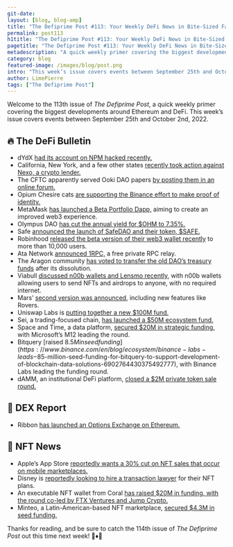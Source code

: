 ```yaml
---
git-date:
layout: [blog, blog-amp]
title: "The Defiprime Post #113: Your Weekly DeFi News in Bite-Sized Fashion"
permalink: post113
h1title: "The Defiprime Post #113: Your Weekly DeFi News in Bite-Sized Fashion"
pagetitle: "The Defiprime Post #113: Your Weekly DeFi News in Bite-Sized Fashion"
metadescription: "A quick weekly primer covering the biggest developments around Ethereum and DeFi. This week’s issue covers events between September 25th and October 2nd, 2022"
category: blog
featured-image: /images/blog/post.png
intro: "This week’s issue covers events between September 25th and October 2nd, 2022"
author: LimePierre
tags: ["The Defiprime Post"]
---
```

 
Welcome to the 113th issue of _The Defiprime Post_, a quick weekly primer covering the biggest developments around Ethereum and DeFi. This week’s issue covers events between September 25th and October 2nd, 2022.


## 🔥 The DeFi Bulletin

* dYdX [had its account on NPM hacked recently.](https://www.mend.io/resources/blog/popular-cryptocurrency-exchange-dydx-has-had-its-npm-account-hacked/?utm_source=substack&utm_medium=email)
* California, New York, and a few other states [recently took action against Nexo, a crypto lender.](https://www.theblock.co/post/172900/california-issues-cease-and-desist-against-crypto-lender-nexo)
* The CFTC apparently served Ooki DAO papers [by posting them in an online forum. ](https://www.coindesk.com/policy/2022/09/28/the-cftc-served-ooki-dao-papers-by-posting-them-in-an-online-discussion-forum/?utm_medium=social&utm_source=onecryptofeed&utm_campaign=headlines)
* Opium Chesire cats [are supporting the Binance effort to make proof of identity. ](https://medium.com/opium-network/opium-cheshire-cats-support-binance-proof-of-identity-234f22de53ce)
* MetaMask [has launched a Beta Portfolio Dapp,](https://consensys.net/blog/metamask/metamask-launches-beta-portfolio-dapp-for-an-improved-web3-experience/) aiming to create an improved web3 experience. 
* Olympus DAO [has cut the annual yield for $OHM to 7.35%. ](https://www.theblock.co/post/173974/olympus-dao-cuts-annual-yield-for-ohm-staking-to-7-35)
* Safe [announced the launch of SafeDAO and their token, $SAFE. ](https://safe.mirror.xyz/p1aonqM1NSZeOFN8iY2_Ms8y6Ikuz5E76HRiEPKnCEA)
* Robinhood [released the beta version of their web3 wallet recently](https://www.coindesk.com/business/2022/09/27/robinhood-releases-beta-version-of-web3-wallet-to-10000-users/) to more than 10,000 users.
* Ata Network [announced 1RPC,](https://medium.com/atanetwork/announcing-1rpc-to-align-a-privacy-protected-web3-e5924d6e628c) a free private RPC relay. 
* The Aragon community [has voted to transfer the old DAO’s treasury funds](https://www.theblock.co/post/172815/aragon-community-voting-to-transfer-treasury-funds-after-dissolving-old-dao) after its dissolution. 
* Viabull [discussed n00b wallets and Lensmo recently](https://launch.mirror.xyz/wDFf0PylbkZ70LKbxe_fmTeikvgbzsEfthcH7pCjlng), with n00b wallets allowing users to send NFTs and airdrops to anyone, with no required internet.
* Mars’ [second version was announced](https://blog.marsprotocol.io/blog/introducing-mars-v2), including new features like Rovers. 
* Uniswap Labs is [putting together a new $100M fund. ](https://techcrunch.com/2022/09/30/uniswap-labs-eyes-over-100-million-in-new-funding/)
* Sei, a trading-focused chain, [has launched a $50M ecosystem fund. ](https://techcrunch.com/2022/09/28/crypto-trading-focused-blockchain-sei-launches-50m-ecosystem-fund/)
* Space and Time, a data platform, [secured $20M in strategic funding,](http://www.coindesk.com/business/2022/09/27/microsofts-m12-leads-20m-strategic-funding-for-blockchain-data-platform/) with Microsoft’s M12 leading the round. 
* Bitquery [raised $8.5M in seed funding](https://www.binance.com/en/blog/ecosystem/binance-labs-leads-$85-million-seed-funding-for-bitquery-to-support-development-of-blockchain-data-solutions-6902764430375492777), with Binance Labs leading the funding round.
* dAMM, an institutional DeFi platform, [closed a $2M private token sale round.](https://decrypt.co/110372/institutional-defi-platform-damm-raises-2m-in-private-token-sale-round)


## 💱 DEX Report

* Ribbon [has launched an Options Exchange on Ethereum.](https://decrypt.co/110605/defi-derivatives-protocol-ribbon-finance-launches-options-exchange-ethereum)


## 💎 NFT News

* Apple’s App Store [reportedly wants a 30% cut on NFT sales that occur on mobile marketplaces. ](https://cointelegraph.com/news/grotesquely-overpriced-apple-s-app-store-wants-30-cut-on-nft-sales)
* Disney is [reportedly looking to hire a transaction lawyer](https://www.theblock.co/post/172654/disney-hiring-transaction-lawyer-for-aggressive-nft-and-defi-plans-linkedin-post) for their NFT plans.
* An executable NFT wallet from Coral [has raised $20M in funding, with the round co-led by FTX Ventures and Jump Crypto. ](https://www.coindesk.com/business/2022/09/28/ftx-ventures-jump-crypto-lead-20m-fundraise-for-executable-nft-wallet/)
* Minteo, a Latin-American-based NFT marketplace, [secured $4.3M in seed funding. ](https://techcrunch.com/2022/09/29/latin-american-nft-marketplace-minteo-raises-4-3m-seed-round/)

Thanks for reading, and be sure to catch the 114th issue of _The Defiprime Post_ out this time next week! 👋♦️👋
